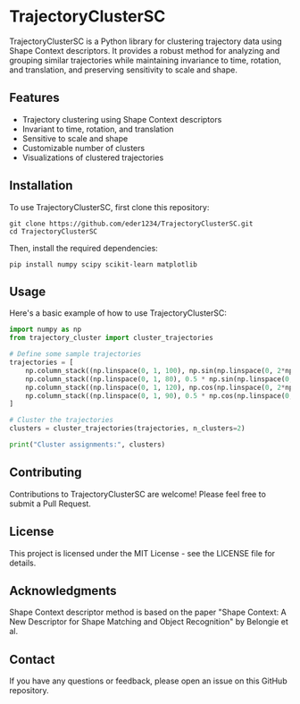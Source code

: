 # TrajectoryClusterSC

TrajectoryClusterSC is a Python library for clustering trajectory data using Shape Context descriptors. It provides a robust method for analyzing and grouping similar trajectories while maintaining invariance to time, rotation, and translation, and preserving sensitivity to scale and shape.

## Features

- Trajectory clustering using Shape Context descriptors
- Invariant to time, rotation, and translation
- Sensitive to scale and shape
- Customizable number of clusters
- Visualizations of clustered trajectories

## Installation

To use TrajectoryClusterSC, first clone this repository:
```
git clone https://github.com/eder1234/TrajectoryClusterSC.git
cd TrajectoryClusterSC
```
Then, install the required dependencies:
```
pip install numpy scipy scikit-learn matplotlib
```
## Usage

Here's a basic example of how to use TrajectoryClusterSC:

```python
import numpy as np
from trajectory_cluster import cluster_trajectories

# Define some sample trajectories
trajectories = [
    np.column_stack((np.linspace(0, 1, 100), np.sin(np.linspace(0, 2*np.pi, 100)))),
    np.column_stack((np.linspace(0, 1, 80), 0.5 * np.sin(np.linspace(0, 4*np.pi, 80)))),
    np.column_stack((np.linspace(0, 1, 120), np.cos(np.linspace(0, 2*np.pi, 120)))),
    np.column_stack((np.linspace(0, 1, 90), 0.5 * np.cos(np.linspace(0, 4*np.pi, 90))))
]

# Cluster the trajectories
clusters = cluster_trajectories(trajectories, n_clusters=2)

print("Cluster assignments:", clusters)
```

## Contributing
Contributions to TrajectoryClusterSC are welcome! Please feel free to submit a Pull Request.

## License
This project is licensed under the MIT License - see the LICENSE file for details.

## Acknowledgments
Shape Context descriptor method is based on the paper "Shape Context: A New Descriptor for Shape Matching and Object Recognition" by Belongie et al.

## Contact
If you have any questions or feedback, please open an issue on this GitHub repository.
